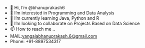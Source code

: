 - 👋 Hi, I’m @bhanuprakash6
- 👀 I’m interested in Programming and Data Analysis  
- 🌱 I’m currently learning Java, Python and R 
- 💞️ I’m looking to collaborate on Projects Based on Data Science   
- 📫 How to reach me ..
- MAIL:vangalabhanuprakash.6@gmail.com
- Phone: +91-8897534317

<!---
bhanuprakash6/bhanuprakash6 is a ✨ special ✨ repository because its `README.md` (this file) appears on your GitHub profile.
You can click the Preview link to take a look at your changes.
--->

